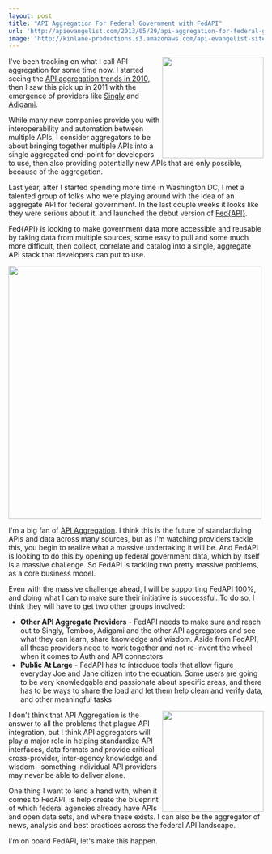 ```yaml
---
layout: post
title: "API Aggregation For Federal Government with FedAPI"
url: 'http://apievangelist.com/2013/05/29/api-aggregation-for-federal-government-with-fedapi/'
image: 'http://kinlane-productions.s3.amazonaws.com/api-evangelist-site/blog/Fed-API-Logo-2.png'
---
```


[<img class="c1" src="http://kinlane-productions.s3.amazonaws.com/api-evangelist-site/serviceproviders/Fed-API-Logo-2.png" alt="" width="200" align="right" />][1]

I've been tracking on what I call API aggregation for some time now. I started seeing the [API aggregation trends in 2010][2], then I saw this pick up in 2011 with the emergence of providers like [Singly][3] and [Adigami][4].

While many new companies provide you with interoperability and automation between multiple APIs, I consider aggregators to be about bringing together multiple APIs into a single aggregated end-point for developers to use, then also providing potentially new APIs that are only possible, because of the aggregation.

Last year, after I started spending more time in Washington DC, I met a talented group of folks who were playing around with the idea of an aggregate API for federal government. In the last couple weeks it looks like they were serious about it, and launched the debut version of [Fed{API}][1].

Fed{API} is looking to make government data more accessible and reusable by taking data from multiple sources, some easy to pull and some much more difficult, then collect, correlate and catalog into a single, aggregate API stack that developers can put to use.

[<img class="c2" src="https://s3.amazonaws.com/kinlane-productions/api-evangelist/fedapi/fedapi-1.png" alt="" width="500" />][1]

I'm a big fan of [API Aggregation][5]. I think this is the future of standardizing APIs and data across many sources, but as I'm watching providers tackle this, you begin to realize what a massive undertaking it will be. And FedAPI is looking to do this by opening up federal government data, which by itself is a massive challenge. So FedAPI is tackling two pretty massive problems, as a core business model.

Even with the massive challenge ahead, I will be supporting FedAPI 100%, and doing what I can to make sure their initiative is successful. To do so, I think they will have to get two other groups involved:

  * **Other API Aggregate Providers** \- FedAPI needs to make sure and reach out to Singly, Temboo, Adigami and the other API aggregators and see what they can learn, share knowledge and wisdom. Aside from FedAPI, all these providers need to work together and not re-invent the wheel when it comes to Auth and API connectors
  * **Public At Large** \- FedAPI has to introduce tools that allow figure everyday Joe and Jane citizen into the equation. Some users are going to be very knowledgable and passionate about specific areas, and there has to be ways to share the load and let them help clean and verify data, and other meaningful tasks

[<img class="c1" src="https://s3.amazonaws.com/kinlane-productions/api-evangelist/fedapi/fedapi-capital.png" alt="" width="200" align="right" />][1]

I don't think that API Aggregation is the answer to all the problems that plague API integration, but I think API aggregators will play a major role in helping standardize API interfaces, data formats and provide critical cross-provider, inter-agency knowledge and wisdom--something individual API providers may never be able to deliver alone.

One thing I want to lend a hand with, when it comes to FedAPI, is help create the blueprint of which federal agencies already have APIs and open data sets, and where these exists. I can also be the aggregator of news, analysis and best practices across the federal API landscape.

I'm on board FedAPI, let's make this happen.

   [1]: http://fedapi.com/
   [2]: /2010/11/19/universal-apis/
   [3]: http://aggregation.apievangelist.com/companies-detail.html?id=34
   [4]: http://aggregation.apievangelist.com/companies-detail.html?id=35
   [5]: http://aggregation.apievangelist.com/
